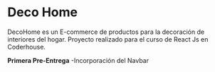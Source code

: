 # Deco Home

DecoHome es un E-commerce de productos para la decoración de interiores del hogar.
Proyecto realizado para el curso de React Js en Coderhouse.

**Primera Pre-Entrega**
-Incorporación del Navbar
